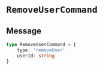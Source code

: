 # `RemoveUserCommand`

## Message

```ts
type RemoveUserCommand = {
    type: 'removeUser'
    userId: string
}
```

